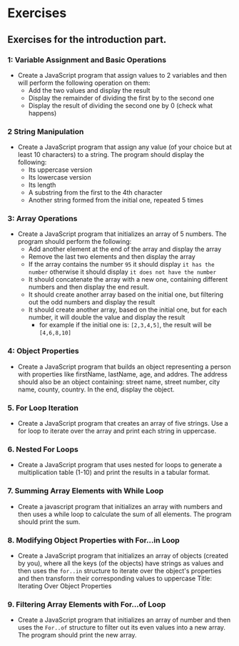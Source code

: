 # Exercises

##  Exercises for the introduction part.

### 1: Variable Assignment and Basic Operations
- Create a JavaScript program that assign values to 2 variables and then will perform the following operation on them:
    * Add the two values and display the result
    * Display the remainder of dividing the first by to the second one
    * Display the result of dividing the second one by 0 (check what happens)


### 2 String Manipulation
- Create a JavaScript program that assign any value (of your choice but at least 10 characters) to a string. The program should display the following:
    - Its uppercase version
    - Its lowercase version
    - Its length
    - A substring from the first to the 4th character
    - Another string formed from the initial one, repeated 5 times


### 3: Array Operations
- Create a JavaScript program that initializes an array of 5 numbers. The program should perform the following:
    - Add another element at the end of the array and display the array
    - Remove the last two elements and then display the array
    - If the array contains the number `95` it should display `it has the number` otherwise it should display `it does not have the number`
    - It should concatenate the array with a new one, containing different numbers and then display the end result.
    - It should create another array based on the initial one, but filtering out the odd numbers and display the result
    - It should create another array, based on the initial one, but for each number, it will double the value and display the result
        - for example if the initial one is: `[2,3,4,5]`, the result will be `[4,6,8,10]`


### 4: Object Properties
- Create a JavaScript program that builds an object representing a person with properties like firstName, lastName, age, and addres. The address should also be an object containing: street name, street number, city name, county, country. In the end, display the object.


### 5. For Loop Iteration
- Create a JavaScript program that creates an array of five strings. Use a for loop to iterate over the array and print each string in uppercase.


### 6. Nested For Loops
- Create a JavaScript program that uses nested for loops to generate a multiplication table (1-10) and print the results in a tabular format.


### 7. Summing Array Elements with While Loop
- Create a javascript program that initializes an array with numbers and then uses a while loop to calculate the sum of all elements. The program should print the sum.


### 8. Modifying Object Properties with For...in Loop
- Create a JavaScript program that initializes an array of objects (created by you), where all the keys (of the objects) have strings as values and then uses the `for..in` structure to iterate over the object's properties and then transform their corresponding values to uppercase
Title: Iterating Over Object Properties


### 9. Filtering Array Elements with For...of Loop
- Create a JavaScript program that initializes an array of number and then uses the `For..of` structure to filter out its even values into a new array. The program should print the new array.
